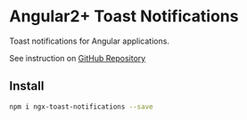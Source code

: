 # Angular2+ Toast Notifications

Toast notifications for Angular applications.

See instruction on [GitHub Repository](https://github.com/tim-kuteev/ngx-toast-notifications)

## Install
```bash
npm i ngx-toast-notifications --save
```
